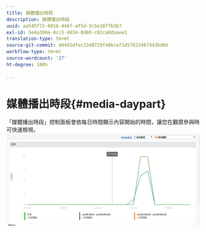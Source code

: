```yaml
---
title: 媒體播出時段
description: 媒體播出時段
uuid: aa545f72-6816-448f-af5d-3c5e18f7b3b7
exl-id: 5e4a390e-8cc5-4934-8d60-c82ca0daaee1
translation-type: tm+mt
source-git-commit: d4491dfec33d8729f40bcef1d57622467443bdbb
workflow-type: tm+mt
source-wordcount: '27'
ht-degree: 100%

---
```


# 媒體播出時段{#media-daypart}

「媒體播出時段」控制面板會依每日時間顯示內容開始的時間，讓您在觀眾參與時可快速檢視。![](assets/video-daypart-report.png)
